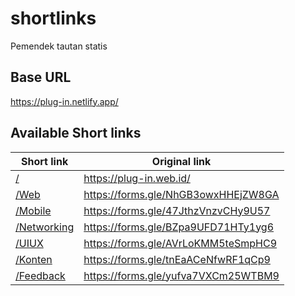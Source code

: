 # shortlinks

Pemendek tautan statis

## Base URL

https://plug-in.netlify.app/

## Available Short links

| Short link   | Original link  |
|-------------|----------------|
| [/](https://plug-in.netlify.app/)  |  https://plug-in.web.id/ | 
| [/Web](https://plug-in.netlify.app/Web)  |  https://forms.gle/NhGB3owxHHEjZW8GA | 
| [/Mobile](https://plug-in.netlify.app/Mobile)  |  https://forms.gle/47JthzVnzvCHy9U57 | 
| [/Networking](https://plug-in.netlify.app/Networking)  |  https://forms.gle/BZpa9UFD71HTy1yg6 | 
| [/UIUX](https://plug-in.netlify.app/UIUX)  |  https://forms.gle/AVrLoKMM5teSmpHC9 | 
| [/Konten](https://plug-in.netlify.app/Konten)  |  https://forms.gle/tnEaACeNfwRF1qCp9 | 
| [/Feedback](https://plug-in.netlify.app/Feedback)  |  https://forms.gle/yufva7VXCm25WTBM9 |
